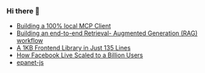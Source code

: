 ### Hi there 👋

<!-- daily.dev BOOKMARKS:START -->
- [Building a 100% local MCP Client](https://app.daily.dev/posts/Xhl5tVrJu?utm_source=rss&utm_medium=bookmarks&utm_campaign=PnGboN99PhXCxFrWGGg2C)
- [Building an end-to-end Retrieval- Augmented Generation &lpar;RAG&rpar; workflow](https://app.daily.dev/posts/7QcN6hpBK?utm_source=rss&utm_medium=bookmarks&utm_campaign=PnGboN99PhXCxFrWGGg2C)
- [A 1KB Frontend Library in Just 135 Lines](https://app.daily.dev/posts/voKLM73Di?utm_source=rss&utm_medium=bookmarks&utm_campaign=PnGboN99PhXCxFrWGGg2C)
- [How Facebook Live Scaled to a Billion Users](https://app.daily.dev/posts/S8JUxv1GE?utm_source=rss&utm_medium=bookmarks&utm_campaign=PnGboN99PhXCxFrWGGg2C)
- [epanet-js](https://app.daily.dev/posts/6YuvbrLpp?utm_source=rss&utm_medium=bookmarks&utm_campaign=PnGboN99PhXCxFrWGGg2C)
<!-- daily.dev BOOKMARKS:END -->

<!--
**dinesh4monto/dinesh4monto** is a ✨ _special_ ✨ repository because its `README.md` (this file) appears on your GitHub profile.

Here are some ideas to get you started:

- 🔭 I’m currently working on ...
- 🌱 I’m currently learning ...
- 👯 I’m looking to collaborate on ...
- 🤔 I’m looking for help with ...
- 💬 Ask me about ...
- 📫 How to reach me: ...
- 😄 Pronouns: ...
- ⚡ Fun fact: ...
-->
